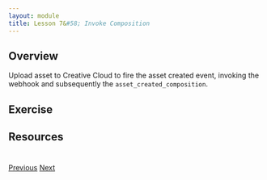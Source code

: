 ```yaml
---
layout: module
title: Lesson 7&#58; Invoke Composition
---
```


## Overview
Upload asset to Creative Cloud to fire the asset created event, invoking the webhook and subsequently the `asset_created_composition`.

## Exercise

## Resources

<div class="row" style="margin-top:40px;">
<div class="col-sm-12">
<a href="lesson6.html" class="btn btn-default"><i class="glyphicon glyphicon-chevron-left"></i> Previous</a>
<a href="lesson8.html" class="btn btn-default pull-right">Next <i class="glyphicon
glyphicon-chevron-right"></i></a>
</div>
</div>
